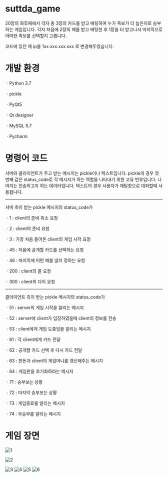 # suttda_game

20장의 화투패에서 각자 총 3장의 카드를 받고 배팅하여 누가 족보가 더 높은지로 승부하는 게임입니다. 각자 처음에 2장의 패를 받고 배팅한 후 1장을 더 받고나서 마지막으로 어떠한 족보를 선택할지 고릅니다. 

코드에 있던 제 ip를 1xx.xxx.xxx.xxx 로 변경해두었습니다.

# 개발 환경

ㆍPython 3.7
 
ㆍpickle
 
ㆍPyQt5

ㆍQt designer

ㆍMySQL 5.7

ㆍPycharm




# 명령어 코드
서버와 클라이언트가 주고 받는 메시지는 pickle이나 텍스트입니다. 
pickle의 경우 첫 번째 값은 status_code로 각 메시지가 하는 역할을 나타내기 위한 고유 번호입니다. 나머지는 전송하고자 하는 데이터입니다. 
텍스트의 경우 사용자가 채팅창으로 대화할때 사용됩니다. 

-----------------------------------------------------------------------------------------------------------------------------------------
서버 측이 받는 pickle 메시지의 status_code가

ㆍ1  : client의 준비 취소 요청

ㆍ2  : client의 준비 요청

ㆍ3  : 가장 처음 들어온 client의 게임 시작 요청

ㆍ45  : 처음에 공개할 카드를 선택하는 요청

ㆍ46  : 마지막에 어떤 패를 낼지 정하는 요청

ㆍ200  : client의 콜 요청

ㆍ300  : client의 다이 요청



-----------------------------------------------------------------------------------------------------------------------------------------
클라이언트 측이 받는 pickle 메시지의 status_code가

ㆍ51  : server의 게임 시작을 알리는 메시지

ㆍ52  : server에 client가 입장하였을때 client의 정보를 전송

ㆍ53  : client에게 게임 도중임을 알리는 메시지

ㆍ61  : 각 client에게 카드 전달

ㆍ62  : 공개할 카드 선택 후 다시 카드 전달

ㆍ63  : 판돈과 client의 게임머니를 갱신해주는 메시지

ㆍ64  : 게임판을 초기화하라는 메시지

ㆍ71  : 승부보는 상황

ㆍ72  : 마지막 승부보는 상황

ㆍ73  : 게임종료를 알리는 메시지

ㆍ74  : 무승부를 알리는 메시지








# 게임 장면
![1](https://user-images.githubusercontent.com/66295630/111086241-6dc55100-855e-11eb-89ec-2f6caa82c8a8.PNG)


![2](https://user-images.githubusercontent.com/66295630/111086243-6f8f1480-855e-11eb-9901-7a3f0cff7f69.PNG)

![3](https://user-images.githubusercontent.com/66295630/111122580-9460a780-85b1-11eb-95ce-22f02dd80beb.PNG)
![4](https://user-images.githubusercontent.com/66295630/111122584-9591d480-85b1-11eb-91dd-242034f7177d.PNG)
![5](https://user-images.githubusercontent.com/66295630/111122587-962a6b00-85b1-11eb-986a-5236721c0a05.PNG)
![6](https://user-images.githubusercontent.com/66295630/111122590-96c30180-85b1-11eb-854a-fe368c18a25a.PNG)


